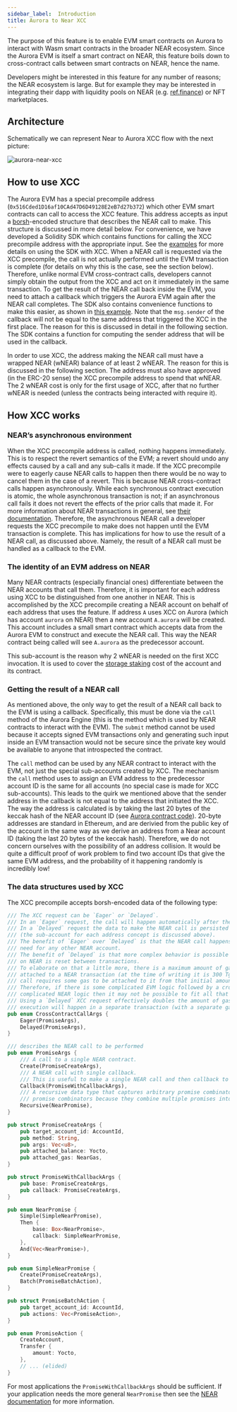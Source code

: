 ```yaml
---
sidebar_label: 	Introduction
title: Aurora to Near XCC
---
```


The purpose of this feature is to enable EVM smart contracts on Aurora to interact with Wasm smart contracts in the broader NEAR ecosystem.
Since the Aurora EVM is itself a smart contract on NEAR, this feature boils down to cross-contract calls between smart contracts on NEAR, hence the name.

Developers might be interested in this feature for any number of reasons; the NEAR ecosystem is large.
But for example they may be interested in integrating their dapp with liquidity pools on NEAR (e.g. [ref.finance](https://www.ref.finance/)) or NFT marketplaces.

## Architecture

Schematically we can represent Near to Aurora XCC flow with the next picture:

![aurora-near-xcc](/img/aurora-near-xcc.avif)

## How to use XCC

The Aurora EVM has a special precompile address (`0x516Cded1D16af10CAd47D6D49128E2eB7d27b372`) which other EVM smart contracts can call to access the XCC feature.
This address accepts as input a [borsh](https://borsh.io/)-encoded structure that describes the NEAR call to make.
This structure is discussed in more detail below.
For convenience, we have developed a Solidity SDK which contains functions for calling the XCC precompile address with the appropriate input.
See the [examples](https://github.com/aurora-is-near/aurora-contracts-sdk/tree/main/examples) for more details on using the SDK with XCC.
When a NEAR call is requested via the XCC precompile, the call is not actually performed until the EVM transaction is complete (for details on why this is the case, see the section below).
Therefore, unlike normal EVM cross-contract calls, developers cannot simply obtain the output from the XCC and act on it immediately in the same transaction.
To get the result of the NEAR call back inside the EVM, you need to attach a callback which triggers the Aurora EVM again after the NEAR call completes.
The SDK also contains convenience functions to make this easier, as shown in [this example](https://github.com/aurora-is-near/aurora-contracts-sdk/tree/main/examples/social-db-from-aurora).
Note that the `msg.sender` of the callback will not be equal to the same address that triggered the XCC in the first place.
The reason for this is discussed in detail in the following section.
The SDK contains a function for computing the sender address that will be used in the callback.

In order to use XCC, the address making the NEAR call must have a wrapped NEAR (wNEAR) balance of at least 2 wNEAR.
The reason for this is discussed in the following section.
The address must also have approved (in the ERC-20 sense) the XCC precompile address to spend that wNEAR.
The 2 wNEAR cost is only for the first usage of XCC, after that no further wNEAR is needed (unless the contracts being interacted with require it).


## How XCC works

### NEAR’s asynchronous environment

When the XCC precompile address is called, nothing happens immediately.
This is to respect the revert semantics of the EVM; a revert should undo any effects caused by a call and any sub-calls it made.
If the XCC precompile were to eagerly cause NEAR calls to happen then there would be no way to cancel them in the case of a revert.
This is because NEAR cross-contract calls happen asynchronously.
While each synchronous contract execution is atomic, the whole asynchronous transaction is not; if an asynchronous call fails it does not revert the effects of the prior calls that made it.
For more information about NEAR transactions in general, see [their documentation](https://docs.near.org/concepts/basics/transactions/overview).
Therefore, the asynchronous NEAR call a developer requests the XCC precompile to make does not happen until the EVM transaction is complete.
This has implications for how to use the result of a NEAR call, as discussed above.
Namely, the result of a NEAR call must be handled as a callback to the EVM.

### The identity of an EVM address on NEAR

Many NEAR contracts (especially financial ones) differentiate between the NEAR accounts that call them.
Therefore, it is important for each address using XCC to be distinguished from one another in NEAR.
This is accomplished by the XCC precompile creating a NEAR account on behalf of each address that uses the feature.
If address `A` uses XCC on Aurora (which has account `aurora` on NEAR) then a new account `A.aurora` will be created.
This account includes a small smart contract which accepts data from the Aurora EVM to construct and execute the NEAR call.
This way the NEAR contract being called will see `A.aurora` as the predecessor account.

This sub-account is the reason why 2 wNEAR is needed on the first XCC invocation.
It is used to cover the [storage staking](https://docs.near.org/concepts/storage/storage-staking) cost of the account and its contract.

### Getting the result of a NEAR call

As mentioned above, the only way to get the result of a NEAR call back to the EVM is using a callback.
Specifically, this must be done via the `call` method of the Aurora Engine (this is the method which is used by NEAR contracts to interact with the EVM).
The `submit` method cannot be used because it accepts signed EVM transactions only and generating such input inside an EVM transaction would not be secure since the private key would be available
 to anyone that introspected the contract.

The `call` method can be used by any NEAR contract to interact with the EVM, not just the special sub-accounts created by XCC.
The mechanism the `call` method uses to assign an EVM address to the predecessor account ID is the same for all accounts (no special case is made for XCC sub-accounts).
This leads to the quirk we mentioned above that the sender address in the callback is not equal to the address that initiated the XCC.
The way the address is calculated is by taking the last 20 bytes of the keccak hash of the NEAR account ID
 (see [Aurora contract code](https://github.com/aurora-is-near/aurora-engine/blob/2.8.1/engine-sdk/src/types.rs#L25-L27)).
20-byte addresses are standard in Ethereum, and are derivied from the public key of the account in the same way as we derive an address from a Near account ID
 (taking the last 20 bytes of the keccak hash).
Therefore, we do not concern ourselves with the possibility of an address collision.
It would be quite a difficult proof of work problem to find two account IDs that give the same EVM address, and the probability of it happening randomly is incredibly low!

### The data structures used by XCC

The XCC precompile accepts borsh-encoded data of the following type:

```rust
/// The XCC request can be `Eager` or `Delayed`.
/// In an `Eager` request, the call will happen automatically after the EVM execution is finished.
/// In a `Delayed` request the data to make the NEAR call is persisted in the address' sub-account
/// (the sub-account for each address concept is discussed above).
/// The benefit of `Eager` over `Delayed` is that the NEAR call happens automatically without the
/// need for any other NEAR account.
/// The benefit of `Delayed` is that more complex behavior is possible because the total gas limit
/// on NEAR is reset between transactions.
/// To elaborate on that a little more, there is a maximum amount of gas that is allowed to be
/// attached to a NEAR transaction (at the time of writing it is 300 Tgas), and each asynchronous
/// call requires some gas to be attached to it from that initial amount in the transaction.
/// Therefore, if there is some complicated EVM logic followed by a cross-contract call to some
/// complicated NEAR logic then it may not be possible to fit all that within the gas limit.
/// Using a `Delayed` XCC request effectively doubles the amount of gas available because the EVM
/// execution will happen in a separate transaction (with a separate gas limit) from the subsequent NEAR execution.
pub enum CrossContractCallArgs {
    Eager(PromiseArgs),
    Delayed(PromiseArgs),
}

/// describes the NEAR call to be performed
pub enum PromiseArgs {
    /// A call to a single NEAR contract.
    Create(PromiseCreateArgs),
    /// A NEAR call with single callback.
    /// This is useful to make a single NEAR call and then callback to Aurora, for example.
    Callback(PromiseWithCallbackArgs),
    /// A recursive data type that captures arbitrary promise combinators (`then`, `and` are
    /// promise combinators because they combine multiple promises into a single promise).
    Recursive(NearPromise),
}

pub struct PromiseCreateArgs {
    pub target_account_id: AccountId,
    pub method: String,
    pub args: Vec<u8>,
    pub attached_balance: Yocto,
    pub attached_gas: NearGas,
}

pub struct PromiseWithCallbackArgs {
    pub base: PromiseCreateArgs,
    pub callback: PromiseCreateArgs,
}

pub enum NearPromise {
    Simple(SimpleNearPromise),
    Then {
        base: Box<NearPromise>,
        callback: SimpleNearPromise,
    },
    And(Vec<NearPromise>),
}

pub enum SimpleNearPromise {
    Create(PromiseCreateArgs),
    Batch(PromiseBatchAction),
}

pub struct PromiseBatchAction {
    pub target_account_id: AccountId,
    pub actions: Vec<PromiseAction>,
}

pub enum PromiseAction {
    CreateAccount,
    Transfer {
        amount: Yocto,
    },
    // ... (elided)
}
```

For most applications the `PromiseWithCallbackArgs` should be sufficient.
If your application needs the more general `NearPromise` then see the [NEAR documentation](https://nomicon.io/RuntimeSpec/Components/BindingsSpec/PromisesAPI) for more information.

